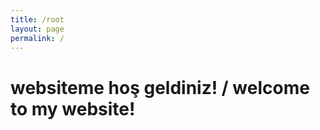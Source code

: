 ```yaml
---
title: /root
layout: page
permalink: /
---
```


# websiteme hoş geldiniz! / welcome to my website!

<!-- Admatic BACKFILL ads START -->
<script type="text/javascript" async src="https://static.cdn.admatic.com.tr/dist/gpt.min.js?id=NID-197520748437"></script>
<!-- Admatic BACKFILL ads END -->
